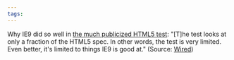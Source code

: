 ```yaml
---
tags: 
---
```


Why IE9 did so well in [the much publicized HTML5 test](http://test.w3.org/html/tests/reporting/report.htm): "\[T\]he test looks at only a fraction of the HTML5 spec. In other words, the test is very limited. Even better, it's limited to things IE9 is good at." (Source: [Wired](http://www.wired.com/epicenter/2010/11/ie9-leads-pack-in-html5-support-not-exactly/))
